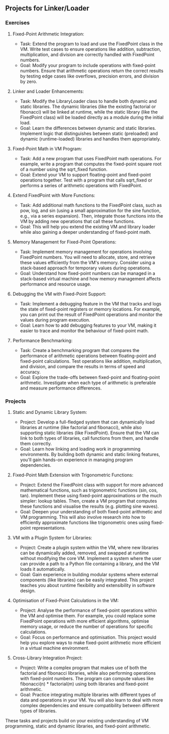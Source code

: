 
## Projects for Linker/Loader

### Exercises

1. Fixed-Point Arithmetic Integration:
    - Task: Extend the program to load and use the FixedPoint class in the VM. Write test cases
      to ensure operations like addition, subtraction, multiplication, and division are correctly
      handled with FixedPoint numbers.
	- Goal: Modify your program to include operations with fixed-point numbers. Ensure that arithmetic
      operations return the correct results by testing edge cases like overflows, precision errors,
      and division by zero.

2. Linker and Loader Enhancements:
	- Task: Modify the LibraryLoader class to handle both dynamic and static libraries. The dynamic
      libraries (like the existing factorial or fibonacci) will be linked at runtime, while the static
      library (like the FixedPoint class) will be loaded directly as a module during the initial load.
	- Goal: Learn the differences between dynamic and static libraries. Implement logic that distinguishes
      between static (preloaded) and dynamic (runtime-loaded) libraries and handles them appropriately.

3. Fixed-Point Math in VM Program:
    - Task: Add a new program that uses FixedPoint math operations. For example, write a program that
      computes the fixed-point square root of a number using the sqrt_fixed function.
	- Goal: Extend your VM to support floating-point and fixed-point operations together. Test with a
      program that calls sqrt_fixed or performs a series of arithmetic operations with FixedPoint.

4. Extend FixedPoint with More Functions:
	- Task: Add additional math functions to the FixedPoint class, such as pow, log, and sin (using a
      small approximation for the sine function, e.g., via a series expansion). Then, integrate those
      functions into the VM by adding new operations that call these functions.
	- Goal: This will help you extend the existing VM and library loader while also gaining a deeper
      understanding of fixed-point math.

5.	Memory Management for Fixed-Point Operations:
	- Task: Implement memory management for operations involving FixedPoint numbers. You will need to
      allocate, store, and retrieve these values efficiently from the VM's memory. Consider using a
      stack-based approach for temporary values during operations.
	- Goal: Understand how fixed-point numbers can be managed in a stack-based virtual machine and how
      memory management affects performance and resource usage.

6.	Debugging the VM with Fixed-Point Support:
	- Task: Implement a debugging feature in the VM that tracks and logs the state of fixed-point
      registers or memory locations. For example, you can print out the result of FixedPoint operations
      and monitor the values during program execution.
	- Goal: Learn how to add debugging features to your VM, making it easier to trace and monitor the
      behaviour of fixed-point math.

7.	Performance Benchmarking:
	- Task: Create a benchmarking program that compares the performance of arithmetic operations between
      floating-point and fixed-point calculations. Test operations like addition, multiplication, and
      division, and compare the results in terms of speed and accuracy.
	- Goal: Explore the trade-offs between fixed-point and floating-point arithmetic. Investigate when
      each type of arithmetic is preferable and measure performance differences.


### Projects

1.	Static and Dynamic Library System:
	- Project: Develop a full-fledged system that can dynamically load libraries at runtime (like factorial
      and fibonacci), while also supporting static libraries (like FixedPoint). Ensure that the VM can link
      to both types of libraries, call functions from them, and handle them correctly.
	- Goal: Learn how linking and loading work in programming environments. By building both dynamic and
      static linking features, you'll gain hands-on experience in managing program dependencies.

2.	Fixed-Point Math Extension with Trigonometric Functions:
	- Project: Extend the FixedPoint class with support for more advanced mathematical functions, such as
      trigonometric functions (sin, cos, tan). Implement these using fixed-point approximations or the much simpler:
      lookup tables. Then, create a VM program that computes these functions and visualise the results
      (e.g. plotting sine waves).
	- Goal: Deepen your understanding of both fixed-point arithmetic and VM programming. This will also
      involve research into how to efficiently approximate functions like trigonometric ones using fixed-point
      representations.

3.	VM with a Plugin System for Libraries:
	- Project: Create a plugin system within the VM, where new libraries can be dynamically added, removed,
      and swapped at runtime without modifying the core VM. Implement a system where the user can provide a
      path to a Python file containing a library, and the VM loads it automatically.
	- Goal: Gain experience in building modular systems where external components (like libraries) can be
      easily integrated. This project teaches you about runtime flexibility and extensibility in software design.

4.	Optimisation of Fixed-Point Calculations in the VM:
	- Project: Analyse the performance of fixed-point operations within the VM and optimise them. For example,
      you could replace some FixedPoint operations with more efficient algorithms, optimise memory usage, or
      reduce the number of operations for specific calculations.
	- Goal: Focus on performance and optimisation. This project would help you explore ways to make fixed-point
      arithmetic more efficient in a virtual machine environment.

5.	Cross-Library Integration Project:
	- Project: Write a complex program that makes use of both the factorial and fibonacci libraries, while also
      performing operations with fixed-point numbers. The program can compute values like fibonacci(n) * factorial(m)
      using both libraries and fixed-point arithmetic.
	- Goal: Practice integrating multiple libraries with different types of data and operations in your VM.
      You will also learn to deal with more complex dependencies and ensure compatibility between different types
      of libraries.

These tasks and projects build on your existing understanding of VM programming, static and dynamic libraries,
and fixed-point arithmetic.
